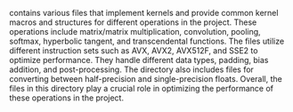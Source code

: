 contains various files that implement kernels and provide common kernel macros and structures for different operations in the project. These operations include matrix/matrix multiplication, convolution, pooling, softmax, hyperbolic tangent, and transcendental functions. The files utilize different instruction sets such as AVX, AVX2, AVX512F, and SSE2 to optimize performance. They handle different data types, padding, bias addition, and post-processing. The directory also includes files for converting between half-precision and single-precision floats. Overall, the files in this directory play a crucial role in optimizing the performance of these operations in the project.